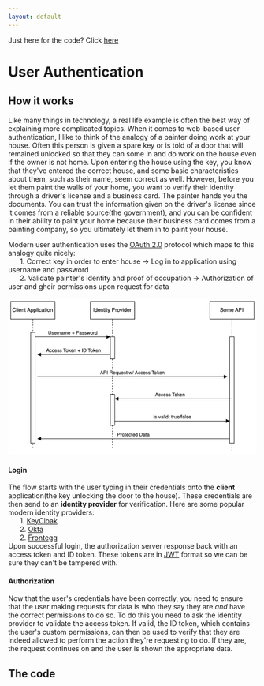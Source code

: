```yaml
---
layout: default
---
```

Just here for the code? Click [here](#the-code)

# User Authentication
## How it works
Like many things in technology, a real life example is often the best way of explaining more complicated topics. When it comes to web-based user authentication, I like to think of the analogy of a painter doing work at your house. Often this person is given a spare key or is told of a door that will remained unlocked so that they can some in and do work on the house even if the owner is not home. Upon entering the house using the key, you know that they've entered the correct house, and some basic characteristics about them, such as their name, seem correct as well. However, before you let them paint the walls of your home, you want to verify their identity through a driver's license and a business card. The painter hands you the documents. You can trust the information given on the driver's license since it comes from a reliable source(the government), and you can be confident in their ability to paint your home because their business card comes from a painting company, so you ultimately let them in to paint your house.

Modern user authentication uses the [OAuth 2.0](https://oauth.net/2) protocol which maps to this analogy quite nicely:
<br />&nbsp;&nbsp;&nbsp;&nbsp;&nbsp;&nbsp;1. Correct key in order to enter house -> Log in to application using username and password  <br />
&nbsp;&nbsp;&nbsp;&nbsp;&nbsp;&nbsp;2. Validate painter's identity and proof of occupation -> Authorization of user and gheir permissions upon request for data<br /><br />
![Octocat](./oauth2.png)

#### Login
The flow starts with the user typing in their credentials onto the **client** application(the key unlocking the door to the house). These credentials are then send to an **identity provider** for verification. Here are some popular modern identity providers:
<br />
&nbsp;&nbsp;&nbsp;&nbsp;&nbsp;&nbsp;1. [KeyCloak](https://www.keycloak.org) <br />
&nbsp;&nbsp;&nbsp;&nbsp;&nbsp;&nbsp;2. [Okta](https://www.okta.com) <br />
&nbsp;&nbsp;&nbsp;&nbsp;&nbsp;&nbsp;2. [Frontegg](https://frontegg.com) <br />
Upon successful login, the authorization server response back with an access token and ID token. These tokens are in [JWT](https://jwt.io/introduction) format so we can be sure they can't be tampered with.
#### Authorization
Now that the user's credentials have been correctly, you need to ensure that the user making requests for data is who they say they are _and_ have the correct permissions to do so. To do this you need to ask the identity provider to validate the access token. If valid, the ID token, which contains the user's custom permissions, can then be used to verify that they are indeed allowed to perform the action they're requesting to do. If they are, the request continues on and the user is shown the appropriate data.
## The code

